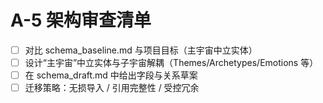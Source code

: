 # A-5 架构审查清单

- [ ] 对比 schema_baseline.md 与项目目标（主宇宙中立实体）
- [ ] 设计“主宇宙”中立实体与子宇宙解耦（Themes/Archetypes/Emotions 等）
- [ ] 在 schema_draft.md 中给出字段与关系草案
- [ ] 迁移策略：无损导入 / 引用完整性 / 受控冗余
